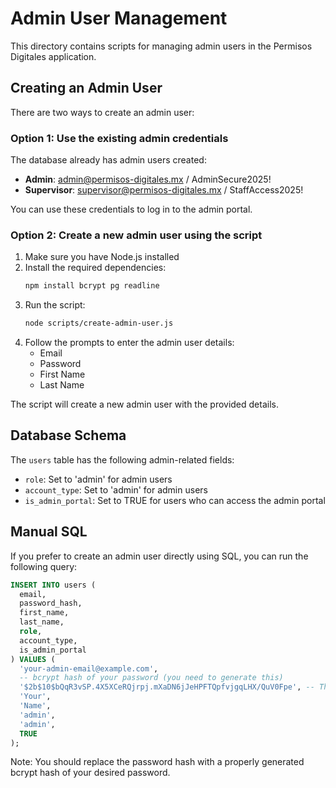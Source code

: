 # Admin User Management

This directory contains scripts for managing admin users in the Permisos Digitales application.

## Creating an Admin User

There are two ways to create an admin user:

### Option 1: Use the existing admin credentials

The database already has admin users created:

- **Admin**: admin@permisos-digitales.mx / AdminSecure2025!
- **Supervisor**: supervisor@permisos-digitales.mx / StaffAccess2025!

You can use these credentials to log in to the admin portal.

### Option 2: Create a new admin user using the script

1. Make sure you have Node.js installed
2. Install the required dependencies:
   ```bash
   npm install bcrypt pg readline
   ```
3. Run the script:
   ```bash
   node scripts/create-admin-user.js
   ```
4. Follow the prompts to enter the admin user details:
   - Email
   - Password
   - First Name
   - Last Name

The script will create a new admin user with the provided details.

## Database Schema

The `users` table has the following admin-related fields:

- `role`: Set to 'admin' for admin users
- `account_type`: Set to 'admin' for admin users
- `is_admin_portal`: Set to TRUE for users who can access the admin portal

## Manual SQL

If you prefer to create an admin user directly using SQL, you can run the following query:

```sql
INSERT INTO users (
  email,
  password_hash,
  first_name,
  last_name,
  role,
  account_type,
  is_admin_portal
) VALUES (
  'your-admin-email@example.com',
  -- bcrypt hash of your password (you need to generate this)
  '$2b$10$bQqR3vSP.4X5XCeRQjrpj.mXaDN6jJeHPFTQpfvjgqLHX/QuV0Fpe', -- This is 'AdminSecure2025!'
  'Your',
  'Name',
  'admin',
  'admin',
  TRUE
);
```

Note: You should replace the password hash with a properly generated bcrypt hash of your desired password.
